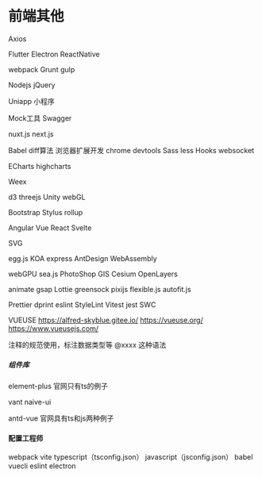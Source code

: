 # 前端其他

Axios

Flutter
Electron
ReactNative

webpack
Grunt
gulp


Nodejs
jQuery

Uniapp
小程序

Mock工具
Swagger

nuxt.js
next.js

Babel
diff算法
浏览器扩展开发
chrome devtools
Sass
less
Hooks
websocket

ECharts
highcharts

Weex



d3
threejs
Unity
webGL

Bootstrap
Stylus
rollup

Angular
Vue
React
Svelte

SVG

egg.js
KOA
express
AntDesign
WebAssembly

webGPU
sea.js
PhotoShop
GIS
Cesium
OpenLayers

animate
gsap
Lottie
greensock
pixijs
flexible.js
autofit.js

Prettier
dprint
eslint
StyleLint
Vitest
jest
SWC


VUEUSE
https://alfred-skyblue.gitee.io/
https://vueuse.org/
https://www.vueusejs.com/


注释的规范使用，标注数据类型等  @xxxx  这种语法


##### 组件库

element-plus
官网只有ts的例子

vant
naive-ui

antd-vue
官网具有ts和js两种例子

#### 配置工程师
webpack
vite
typescript（tsconfig.json）
javascript（jsconfig.json）
babel
vuecli
eslint
electron